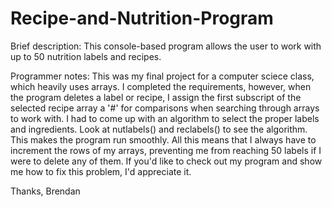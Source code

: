 # Recipe-and-Nutrition-Program
Brief description:
This console-based program allows the user to work with up to 50 nutrition labels and recipes.

Programmer notes:
This was my final project for a computer sciece class, which heavily uses arrays. I completed the requirements,
however, when the program deletes a label or recipe, I assign the first subscript of the selected recipe array a '#' for comparisons
when searching through arrays to work with. I had to come up with an algorithm to select the proper labels and ingredients. Look at
nutlabels() and reclabels() to see the algorithm. This makes the program run smoothly. All this means that I always have to increment the rows of my arrays, preventing me from reaching 50 labels if I were to delete any of them. If you'd like to check out my program and show me how to fix this problem, I'd appreciate it.

Thanks,
Brendan
